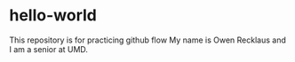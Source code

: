# hello-world
This repository is for practicing github flow
My name is Owen Recklaus and I am a senior at UMD.
